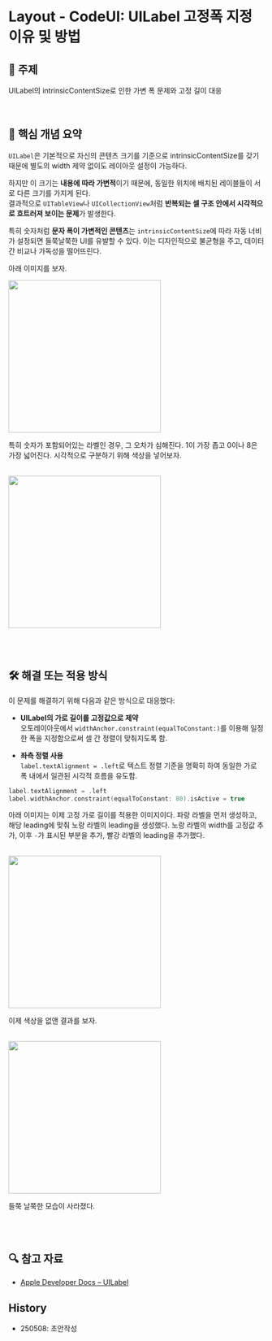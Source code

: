 # Layout - CodeUI: UILabel 고정폭 지정 이유 및 방법

## 📌 주제  
UILabel의 intrinsicContentSize로 인한 가변 폭 문제와 고정 길이 대응

<br>

## 📖 핵심 개념 요약  

`UILabel`은 기본적으로 자신의 콘텐츠 크기를 기준으로 intrinsicContentSize를 갖기 때문에 별도의 width 제약 없이도 레이아웃 설정이 가능하다.

하지만 이 크기는 **내용에 따라 가변적**이기 때문에, 동일한 위치에 배치된 레이블들이 서로 다른 크기를 가지게 된다.  
결과적으로 `UITableView`나 `UICollectionView`처럼 **반복되는 셀 구조 안에서 시각적으로 흐트러져 보이는 문제**가 발생한다.

특히 숫자처럼 **문자 폭이 가변적인 콘텐츠**는 `intrinsicContentSize`에 따라 자동 너비가 설정되면 들쭉날쭉한 UI를 유발할 수 있다. 이는 디자인적으로 불균형을 주고, 데이터 간 비교나 가독성을 떨어뜨린다.

아래 이미지를 보자.  
   

<img src="https://i.imgur.com/FDdykX6.png" width="300" />

<br>

특히 숫자가 포함되어있는 라벨인 경우, 그 오차가 심해진다. 
1이 가장 좁고 0이나 8은 가장 넓어진다. 시각적으로 구분하기 위해 색상을 넣어보자.  

<br>

<img src="https://i.imgur.com/Yj6syyD.png" width="300" />




<br><br>

## 🛠 해결 또는 적용 방식  
이 문제를 해결하기 위해 다음과 같은 방식으로 대응했다:

- **UILabel의 가로 길이를 고정값으로 제약**  
  오토레이아웃에서 `widthAnchor.constraint(equalToConstant:)`를 이용해 일정한 폭을 지정함으로써 셀 간 정렬이 맞춰지도록 함.

- **좌측 정렬 사용**  
  `label.textAlignment = .left`로 텍스트 정렬 기준을 명확히 하여 동일한 가로 폭 내에서 일관된 시각적 흐름을 유도함.

```swift
label.textAlignment = .left
label.widthAnchor.constraint(equalToConstant: 80).isActive = true
```


아래 이미지는 이제 고정 가로 길이를 적용한 이미지이다. 
파랑 라벨을 먼저 생성하고, 
해당 leading에 맞춰  노랑 라벨의 leading을 생성했다. 
노랑 라벨의 width를 고정값 추가,
이후 `-`가 표시된 부분을 추가, 빨강 라벨의 leading을 추가했다. 

<br>


<img src="https://i.imgur.com/uDfX3bd.png" width="300" />

<br>


이제 색상을 없앤 결과를 보자. 

<br>


<img src="https://i.imgur.com/ZM2Aony.png" width="300" />

<br>


들쭉 날쭉한 모습이 사라졌다.  



<br>
<br>

## 🔍 참고 자료  
- [Apple Developer Docs – UILabel](https://developer.apple.com/documentation/uikit/uilabel)

## History
- 250508: 초안작성
